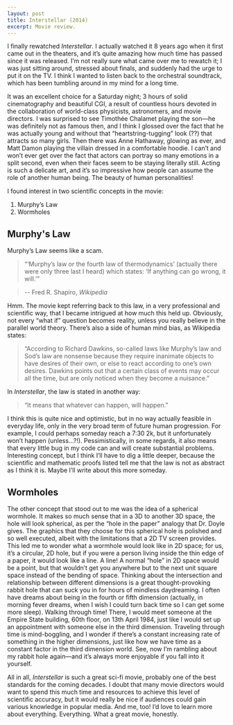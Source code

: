 ```yaml
---
layout: post
title: Interstellar (2014)
excerpt: Movie review.
---
```

I finally rewatched *Interstellar*. I actually watched it 8 years ago when it first came out in the theaters, and it’s quite amazing how much time has passed since it was released. I’m not really sure what came over me to rewatch it; I was just sitting around, stressed about finals, and suddenly had the urge to put it on the TV. I think I wanted to listen back to the orchestral soundtrack, which has been tumbling around in my mind for a long time.

It was an excellent choice for a Saturday night; 3 hours of solid cinematography and beautiful CGI, a result of countless hours devoted in the collaboration of world-class physicists, astronomers, and movie directors. I was surprised to see Timothée Chalamet playing the son—he was definitely not as famous then, and I think I glossed over the fact that he was actually young and without that “heartstring-tugging” look (??) that attracts so many girls. Then there was Anne Hathaway, glowing as ever, and Matt Damon playing the villain dressed in a comfortable hoodie. I can’t and won’t ever get over the fact that actors can portray so many emotions in a split second, even when their faces seem to be staying literally still. Acting is such a delicate art, and it’s so impressive how people can assume the role of another human being. The beauty of human personalities!

I found interest in two scientific concepts in the movie:
1. Murphy’s Law
2. Wormholes

## Murphy's Law

Murphy’s Law seems like a scam.

> “‘Murphy’s law or the fourth law of thermodynamics’ (actually there were only three last I heard) which states: ‘If anything can go wrong, it will.’” 

> -- Fred R. Shapiro, *Wikipedia*

Hmm. The movie kept referring back to this law, in a very professional and scientific way, that I became intrigued at how much this held up. Obviously, not every “what if” question becomes reality, unless you really believe in the parallel world theory. There’s also a side of human mind bias, as Wikipedia states:

> “According to Richard Dawkins, so-called laws like Murphy’s law and Sod’s law are nonsense because they require inanimate objects to have desires of their own, or else to react according to one’s own desires. Dawkins points out that a certain class of events may occur all the time, but are only noticed when they become a nuisance.”

In *Interstellar*, the law is stated in another way:
> “It means that whatever can happen, will happen.”

I think this is quite nice and optimistic, but in no way actually feasible in everyday life, only in the very broad term of future human progression. For example, I could perhaps someday reach a 7:30 2k, but it unfortunately won’t happen (unless…?!). Pessimistically, in some regards, it also means that every little bug in my code can and will create substantial problems. Interesting concept, but I think I’ll have to dig a little deeper, because the scientific and mathematic proofs listed tell me that the law is not as abstract as I think it is. Maybe I’ll write about this more someday.

## Wormholes

The other concept that stood out to me was the idea of a spherical wormhole. It makes so much sense that in a 3D to another 3D space, the hole will look spherical, as per the “hole in the paper” analogy that Dr. Doyle gives. The graphics that they choose for this spherical hole is polished and so well executed, albeit with the limitations that a 2D TV screen provides. This led me to wonder what a wormhole would look like in 2D space; for us, it’s a circular, 2D hole, but if you were a person living inside the thin edge of a paper, it would look like a line. A line! A normal “hole” in 2D space would be a point, but that wouldn’t get you anywhere but to the next unit square space instead of the bending of space. Thinking about the intersection and relationship between different dimensions is a great thought-provoking rabbit hole that can suck you in for hours of mindless daydreaming. I often have dreams about being in the fourth or fifth dimension (actually, in morning fever dreams, when I wish I could turn back time so I can get some more sleep). Walking through time! There, I would meet someone at the Empire State building, 60th floor, on 13th April 1984, just like I would set up an appointment with someone else in the third dimension. Traveling through time is mind-boggling, and I wonder if there’s a constant increasing rate of something in the higher dimensions, just like how we have time as a constant factor in the third dimension world. See, now I’m rambling about my rabbit hole again—and it’s always more enjoyable if you fall into it yourself.

All in all, *Interstellar* is such a great sci-fi movie, probably one of the best standards for the coming decades. I doubt that many movie directors would want to spend this much time and resources to achieve this level of scientific accuracy, but it would really be nice if audiences could gain various knowledge in popular media. And me, too! I’d love to learn more about everything. Everything. What a great movie, honestly.